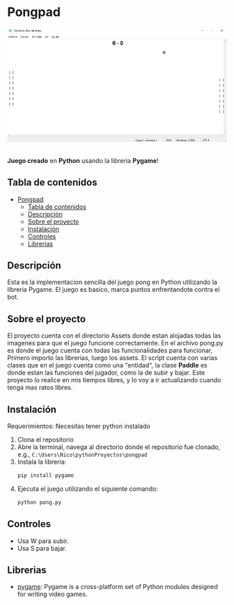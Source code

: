 # Pongpad

![Preview](/preview.png)
<br>
<br>

**Juego creado** en **Python** usando la libreria **Pygame**! 


## Tabla de contenidos

- [Pongpad](#pongpad)
  - [Tabla de contenidos](#tabla-de-contenidos)
  - [Descripción](#descripción)
  - [Sobre el proyecto](#sobre-el-proyecto)
  - [Instalación](#instalación)
  - [Controles](#controles)
  - [Librerias](#librerias)

## Descripción


Esta es la implementacion sencilla del juego pong en Python utilizando la libreria Pygame. El juego es basico, marca puntos enfrentandote contra el bot.

## Sobre el proyecto

El proyecto cuenta con el directorio Assets donde estan alojadas todas las imagenes para que el juego funcione correctamente. 
En el archivo pong.py es donde el juego cuenta con todas las funcionalidades para funcionar, 
Primero importo las librerias, luego los assets. 
El script cuenta con varias clases que en el juego cuenta como una "entidad", la clase **Paddle** es donde  estan las funciones del jugador, como la de subir y bajar.
Este proyecto lo realice en mis tiempos libres, y lo voy a ir actualizando cuando tenga mas ratos libres.

## Instalación
Requerimientos: Necesitas tener python instalado

1. Clona el repositorio
2. Abre la terminal, navega al directorio donde el repositorio fue clonado, e.g., `C:\Users\Nico\pythonProyectos\pongpad`
3. Instala la libreria:
    ```bash
    pip install pygame 
    ```
4. Ejecuta el juego utilizando el siguiente comando:
    ```bash
    python pong.py
    ```

## Controles
- Usa W para subir.
- Usa S para bajar.

## Librerias

- [pygame](https://www.pygame.org/news): Pygame is a cross-platform set of Python modules designed for writing video games.